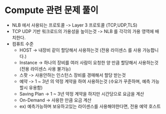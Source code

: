 # Compute 관련 문제 풀이

- NLB 에서 사용되는 프로토콜 -> Layer 3 프로토콜 (TCP,UDP,TLS)
- TCP UDP 기반 워크로드의 가용성을 높이는것 -> NLB 를 각각의 가용 영역에 배치한다.
- 컴퓨트 수준 
  - HOST -> 내장비 같이 할당해서 사용하는것 (전용 라이센스 를 사용 가능합니다.)
  - Instance -> 하나의 장비를 여러 사람이 요청한 양 만큼 할당해서 사용하는것 (전용 라이센스 사용 불가능)
  - 스팟 -> 사용안하는 인스턴스 장비를 경매해서 할당 받는것 
  - 예약 -> 1 ~ 3년 의 약정 계약을 하여 사용하는것 (수요가 꾸준하며, 예측 가능할시 유용함)
  - Saving Plan -> 1 ~ 3년 약정 계약을 하지만 시간당으로 요금을 계산 
  - On-Demand -> 사용한 만큼 요금 계산
  - ex) 예측가능하며 보유하고있는 라이센스를 사용해야한다면, 전용 예약 호스트

